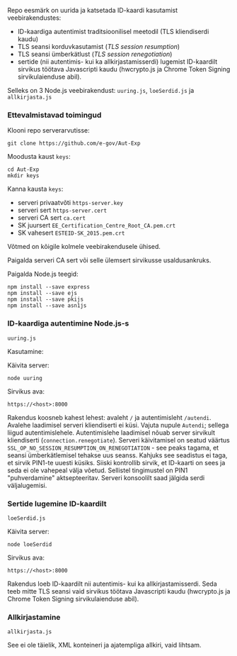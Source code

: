 Repo eesmärk on uurida ja katsetada ID-kaardi kasutamist veebirakendustes:

- ID-kaardiga autentimist traditsioonilisel meetodil (TLS kliendiserdi kaudu)
- TLS seansi korduvkasutamist (_TLS session resumption_)
- TLS seansi ümberkätlust (_TLS session renegotiation_)
- sertide (nii autentimis- kui ka allkirjastamisserdi) lugemist ID-kaardilt sirvikus töötava Javascripti kaudu (hwcrypto.js ja Chrome Token Signing sirvikulaienduse abil).

Selleks on 3 Node.js veebirakendust: `uuring.js`, `loeSerdid.js` ja `allkirjasta.js`

### Ettevalmistavad toimingud

Klooni repo serverarvutisse:

```
git clone https://github.com/e-gov/Aut-Exp 
```

Moodusta kaust `keys`:

```
cd Aut-Exp
mkdir keys 
```

Kanna kausta `keys`:

- serveri privaatvõti `https-server.key`
- serveri sert `https-server.cert`
- serveri CA sert `ca.cert`
- SK juursert `EE_Certification_Centre_Root_CA.pem.crt`
- SK vahesert `ESTEID-SK_2015.pem.crt`

Võtmed on kõigile kolmele veebirakendusele ühised.

Paigalda serveri CA sert või selle ülemsert sirvikusse usaldusankruks.

Paigalda Node.js teegid:

```
npm install --save express
npm install --save ejs
npm install --save pkijs
npm install --save asn1js
```

### ID-kaardiga autentimine Node.js-s

`uuring.js`

Kasutamine:

Käivita server:

`node uuring`

Sirvikus ava:

`https://<host>:8000`

Rakendus koosneb kahest lehest: avaleht `/` ja autentimisleht `/autendi`. Avalehe laadimisel serveri kliendiserti ei küsi. Vajuta nupule `Autendi`; sellega liigud autentimislehele. Autentimislehe laadimisel nõuab server sirvikult kliendiserti (`connection.renegotiate`). Serveri käivitamisel on seatud väärtus `SSL_OP_NO_SESSION_RESUMPTION_ON_RENEGOTIATION` - see peaks tagama, et seansi ümberkätlemisel tehakse uus seanss. Kahjuks see seadistus ei taga, et sirvik PIN1-te uuesti küsiks. Siiski kontrollib sirvik, et ID-kaarti on sees ja seda ei ole vahepeal välja võetud. Sellistel tingimustel on PIN1 "puhverdamine" aktsepteeritav. Serveri konsoolilt saad jälgida serdi väljalugemisi.

### Sertide lugemine ID-kaardilt

`loeSerdid.js`

Käivita server:

`node loeSerdid`

Sirvikus ava:

`https://<host>:8000`

Rakendus loeb ID-kaardilt nii autentimis- kui ka allkirjastamisserdi. Seda teeb mitte TLS seansi vaid sirvikus töötava Javascripti kaudu (hwcrypto.js ja Chrome Token Signing sirvikulaienduse abil).

### Allkirjastamine

`allkirjasta.js`

See ei ole täielik, XML konteineri ja ajatempliga allkiri, vaid lihtsam.

 